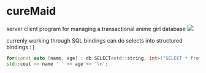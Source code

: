 # cureMaid
server client program for managing a transactional anime girl database 
![](https://u.teknik.io/vmas5.jpg)

currenly working through SQL bindings
can do selects into structured bindings : ) 
```c++
for(const auto [name, age] : db.SELECT<std::string, int>("SELECT * from ages"))
std::cout << name ' ' << age << '\n';
```
